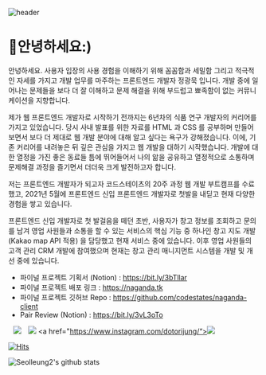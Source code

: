 ![header](https://capsule-render.vercel.app/api?type=wave&color=auto&height=300&section=header&text=Dotori%20Jung&fontSize=90)

# 🌰안녕하세요:)

안녕하세요. 사용자 입장의 사용 경험을 이해하기 위해 꼼꼼함과 세밀함 그리고 적극적인 자세를 가지고 개발 업무를 마주하는 프론트엔드 개발자 정광묵 입니다.
개발 중에 일어나는 문제들을 보다 더 잘 이해하고 문제 해결을 위해 부드럽고 뾰족함이 없는 커뮤니케이션을 지향합니다.

제가 웹 프론트엔드 개발자로 시작하기 전까지는 6년차의 식품 연구 개발자의 커리어를 가지고 있었습니다.
당시 사내 발표를 위한 자료를 HTML 과 CSS 를 공부하며 만들어보면서 보다 더 제대로 웹 개발 분야에 대해 알고 싶다는 욕구가 강해졌습니다. 이에, 기존 커리어를 내려놓은 뒤 깊은 관심을 가지고 웹 개발을 대하기 시작했습니다. 개발에 대한 열정을 가진 좋은 동료들 틈에 뛰어들어서 나의 앎을 공유하고 열정적으로 소통하며 문제해결 과정을 즐기면서 더더욱 크게 발전하고자 합니다.

저는 프론트엔드 개발자가 되고자 코드스테이츠의 20주 과정 웹 개발 부트캠프를 수료했고, 2021년 5월에 프론트엔드 신입 프론트엔드 개발자로 첫발을 내딛고 현재 다양한 경험을 쌓고 있습니다.

프론트엔드 신입 개발자로 첫 발걸음을 떼던 초반, 사용자가 창고 정보를 조회하고 문의를 남겨 영업 사원들과 소통을 할 수 있는 서비스의 핵심 기능 중 하나인 창고 지도 개발 (Kakao map API 적용) 을 담당했고 현재 서비스 중에 있습니다. 이후 영업 사원들의 고객 관리 CRM 개발에 참여했으며 현재는 창고 관리 매니지먼트 시스템을 개발 및 개선 중에 있습니다.
 

- 파이널 프로젝트 기획서 (Notion) : https://bit.ly/3bTllar
- 파이널 프로젝트 배포 링크 : https://naganda.tk
- 파이널 프로젝트 깃허브 Repo : https://github.com/codestates/naganda-client
- Pair Review (Notion) : https://bit.ly/3vL3oTo

<a href="https://github.com/seolleung2"><img src="https://img.shields.io/badge/Github-seolleung2-blue?style=flat&logo=github" style="height : auto; margin-left : 10px; margin-right : 10px;"></a> <a href="https://dev-seolleung2.netlify.app"><img src="https://img.shields.io/badge/Blog-seolleung2-orange?logo=Blogger"></a> <a href="https://www.instagram.com/dotorijung/“><img src="https://img.shields.io/badge/Instagram-E4405F?style=flat-square&logo=Instagram&logoColor=white&link=https://www.instagram.com/dotorijung"/></a>

[![Hits](https://hits.seeyoufarm.com/api/count/incr/badge.svg?url=https%3A%2F%2Fgithub.com%2Fseolleung2%2Fhit-counter&count_bg=%2379C83D&title_bg=%23555555&icon=&icon_color=%23E7E7E7&title=seolleung2++hits&edge_flat=false)](https://hits.seeyoufarm.com)

![Seolleung2's github stats](https://github-readme-stats.vercel.app/api?username=seolleung2&show_icons=true&theme=radical)


